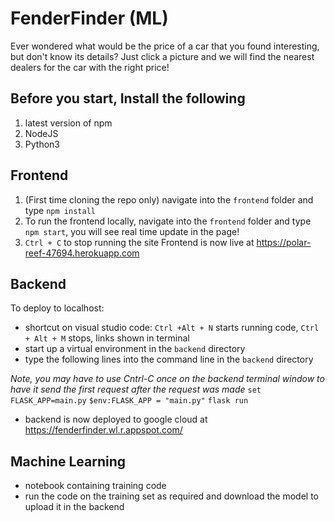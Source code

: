 # FenderFinder (ML)

Ever wondered what would be the price of a car that you found interesting, but don't know its details? Just click a picture and we will find the nearest dealers for the car with the right price!

## Before you start, Install the following

1. latest version of npm
2. NodeJS
3. Python3

## Frontend

1. (First time cloning the repo only) navigate into the `frontend` folder and type `npm install`
2. To run the frontend locally, navigate into the `frontend` folder and type `npm start`, you will see real time update in the page!
3. `Ctrl + C` to stop running the site
   Frontend is now live at https://polar-reef-47694.herokuapp.com

## Backend

To deploy to localhost:

- shortcut on visual studio code: `Ctrl +Alt + N` starts running code, `Ctrl + Alt + M` stops, links shown in terminal
- start up a virtual environment in the `backend` directory
- type the following lines into the command line in the `backend` directory

*Note, you may have to use Cntrl-C once on the backend terminal window to have it send the first request after the request was made*
`set FLASK_APP=main.py`
`$env:FLASK_APP = "main.py"`
`flask run`

- backend is now deployed to google cloud at https://fenderfinder.wl.r.appspot.com/
 
## Machine Learning 

- notebook containing training code
- run the code on the training set as required and download the model to upload it in the backend
